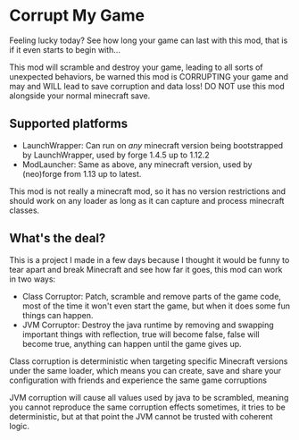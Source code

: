 # Corrupt My Game

Feeling lucky today? See how long your game can last with this mod, that is if it even starts to begin with...

This mod will scramble and destroy your game, leading to all sorts of unexpected behaviors, be warned this mod
is CORRUPTING your game and may and WILL lead to save corruption and data loss!
DO NOT use this mod alongside your normal minecraft save.


## Supported platforms

* LaunchWrapper: Can run on *any* minecraft version being bootstrapped by LaunchWrapper, used by forge 1.4.5 up to 1.12.2
* ModLauncher: Same as above, any minecraft version, used by (neo)forge from 1.13 up to latest.

This mod is not really a minecraft mod, so it has no version restrictions and should work on any loader as long 
as it can capture and process minecraft classes.


## What's the deal?

This is a project I made in a few days
because I thought it would be funny to tear apart and break Minecraft and see how far it goes,
this mod can work in two ways:

* Class Corruptor: Patch, scramble and remove parts of the game code, most of the time it won't even start the game, but when it does some fun things can happen.
* JVM Corruptor: Destroy the java runtime by removing and swapping important things with reflection, true will become false, false will become true, anything can happen until the game gives up.

Class corruption is deterministic when targeting specific Minecraft versions under the same loader,
which means you can create, save and share your configuration with friends and experience the same game corruptions

JVM corruption will cause all values used by java to be scrambled,
meaning you cannot reproduce the same corruption effects sometimes,
it tries to be deterministic, but at that point the JVM cannot be trusted with coherent logic.

